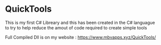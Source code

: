 # QuickTools
This is my first C# Libreary and this  has been created in the C# languague to try to help reduce the amout of code required to create simple tools

Full Compiled Dll is on my website : https://www.mbvapps.xyz/QuickTools/
